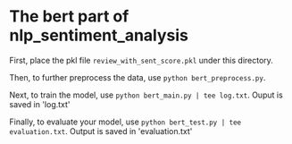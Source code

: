 # The bert part of nlp_sentiment_analysis
First, place the pkl file ```review_with_sent_score.pkl``` under this directory.

Then, to further preprocess the data, use ```python bert_preprocess.py```.

Next, to train the model, use ```python bert_main.py | tee log.txt```. Ouput is saved in 'log.txt'

Finally, to evaluate your model, use ```python bert_test.py | tee evaluation.txt```. Output is saved in 'evaluation.txt'
